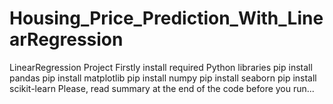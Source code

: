 # Housing_Price_Prediction_With_LinearRegression
LinearRegression Project
Firstly install required Python libraries
pip install pandas
pip install matplotlib
pip install numpy
pip install seaborn
pip install scikit-learn
Please, read summary at the end of the code before you run...
